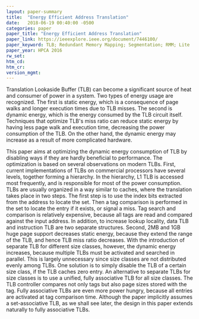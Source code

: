 ```yaml
---
layout: paper-summary
title:  "Energy Efficient Address Translation"
date:   2018-06-19 00:40:00 -0500
categories: paper
paper_title: "Energy Efficient Address Translation"
paper_link: https://ieeexplore.ieee.org/document/7446100/
paper_keyword: TLB; Redundant Memory Mapping; Segmentation; RMM; Lite
paper_year: HPCA 2016
rw_set: 
htm_cd: 
htm_cr: 
version_mgmt: 
---
```


Translation Lookaside Buffer (TLB) can become a significant source of heat and consumer of power in a 
system. Two types of energy usage are recognized. The first is static energy, which is a consequence of 
page walks and longer execution times due to TLB misses. The second is dynamic energy, which is the energy
consumed by the TLB circuit itself. Techniques that optimize TLB's miss ratio can reduce static energy by
having less page walk and execution time, decreasing the power consumption of the TLB. On the other hand, 
the dynamic energy may increase as a result of more complicated hardware.

This paper aims at optimizing the dynamic energy consumption of TLB by disabling ways if they are hardly
beneficial to performance. The optimization is based on several observations on modern TLBs. First, current
implementations of TLBs on commercial processors have several levels, together forming a hierarchy. In the 
hierarchy, L1 TLB is accessed most frequently, and is responsible for most of the power consumption. TLBs are 
usually organized in a way similar to caches, where the translation takes place in two steps. The first step
is to use the index bits extracted from the address to locate the set. Then a tag comparison is performed in the 
set to locate the entry if it exists, or signal a miss. Tag search and comparison is relatively expensive,
because all tags are read and compared against the input address. In addition, to increase lookup locality,
data TLB and instruction TLB are two separate structures. Second, 2MB and 1GB huge page support decreases 
static energy, because they extend the range of the TLB, and hence TLB miss ratio decreases. With the 
introduction of separate TLB for different size classes, however, the dynamic energy increases, because multiple
TLBs must be activated and searched in parallel. This is largely unnecessary since size classes are not distributed
evenly among TLBs. One solution is to simply disable the TLB of a certain size class, if the TLB caches zero entry.
An alternative to separate TLBs for size classes is to use a unified, fully associative TLB for all size classes.
The TLB controller compares not only tags but also page sizes stored with the tag. Fully associative TLBs are 
even more power hungry, because all entries are activated at tag comparison time. Although the paper implicitly
assumes a set-associative TLB, as we shall see later, the design in this paper extends naturally to fully associative TLBs.